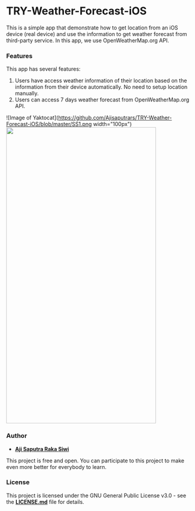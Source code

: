 # **TRY-Weather-Forecast-iOS**
This is a simple app that demonstrate how to get location from an iOS device (real device) and use the information to get weather forecast from third-party service. In this app, we use OpenWeatherMap.org API.

### **Features**
This app has several features:
1. Users have access weather information of their location based on the information from their device automatically. No need to setup location manually.
2. Users can access 7 days weather forecast from OpenWeatherMap.org API.

![Image of Yaktocat](https://github.com/Ajisaputrars/TRY-Weather-Forecast-iOS/blob/master/SS1.png width="100px")
<img src="https://cloud.githubusercontent.com/assets/yourgif.gif" width="400" height="790">


### **Author**

* **[Aji Saputra Raka Siwi][1]**

This project is free and open. You can participate to this project to make even more better for everybody to learn.

### **License**
This project is licensed under the GNU General Public License v3.0 - see the [**LICENSE.md**][2] file for details.

[1]:	https://github.com/Ajisaputrars
[2]:	https://github.com/Ajisaputrars/Submission-2-Football-Match-Schedule-App-Swift-iOS/blob/master/LICENSE
